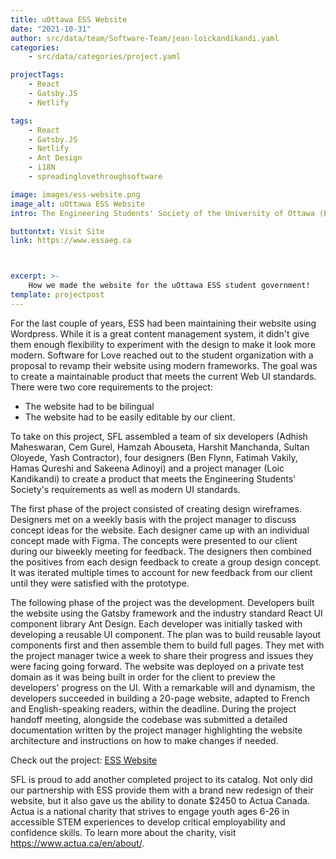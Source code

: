 ```yaml
---
title: uOttawa ESS Website
date: "2021-10-31"
author: src/data/team/Software-Team/jean-loickandikandi.yaml
categories:
    - src/data/categories/project.yaml

projectTags:
    - React
    - Gatsby.JS
    - Netlify

tags:
    - React
    - Gatsby.JS
    - Netlify
    - Ant Design
    - i18N
    - spreadinglovethroughsoftware

image: images/ess-website.png
image_alt: uOttawa ESS Website
intro: The Engineering Students' Society of the University of Ottawa (ESS) is an organization run by students and for students. ESS' goal is to improve the Engineering Student Experience at uOttawa by providing resources and services to facilitate the lives of Engineering students. They also plan events where students get to network with professionals in the industry. as well as their peers from other Engineering schools in Canada. They advertise more of their work and core values on their website.

buttontxt: Visit Site
link: https://www.essaeg.ca



excerpt: >-
    How we made the website for the uOttawa ESS student government!
template: projectpost
---
```


For the last couple of years, ESS had been maintaining their website using Wordpress. While it is a great content management system, it didn't give them enough flexibility to experiment with the design to make it look more modern. Software for Love reached out to the student organization with a proposal to revamp their website using modern frameworks. The goal was to create a maintainable product that meets the current Web UI standards. There were two core requirements to the project: 

- The website had to be bilingual 
- The website had to be easily editable by our client.


To take on this project, SFL assembled a team of six developers (Adhish Maheswaran, Cem Gurel, Hamzah Abouseta, Harshit Manchanda, Sultan Oloyede, Yash Contractor), four designers (Ben Flynn, Fatimah Vakily, Hamas Qureshi and Sakeena Adinoyi) and a project manager (Loic Kandikandi) to create a product that meets the Engineering Students' Society's requirements as well as modern UI standards.


The first phase of the project consisted of creating design wireframes. Designers met on a weekly basis with the project manager to discuss concept ideas for the website. Each designer came up with an individual concept made with Figma. The concepts were presented to our client during our biweekly meeting for feedback. The designers then combined the positives from each design feedback to create a group design concept. It was iterated multiple times to account for new feedback from our client until they were satisfied with the prototype.

The following phase of the project was the development. Developers built the website using the Gatsby framework and the industry standard React UI component library Ant Design. Each developer was initially tasked with developing a reusable UI component. The plan was to build reusable layout components first and then assemble them to build full pages. They met with the project manager twice a week to share their progress and issues they were facing going forward. The website was deployed on a private test domain as it was being built in order for the client to preview the developers' progress on the UI. With a remarkable will and dynamism, the developers succeeded in building a 20-page website, adapted to French and English-speaking readers, within the deadline. During the project handoff meeting, alongside the codebase was submitted a detailed documentation written by the project manager highlighting the website architecture and instructions on how to make changes if needed.


Check out the project: [ESS Website](https://www.essaeg.ca/)

SFL is proud to add another completed project to its catalog. Not only did our partnership with ESS provide them with a brand new redesign of their website, but it also gave us the ability to donate $2450 to Actua Canada. Actua is a national charity that strives to engage youth ages 6-26 in accessible STEM experiences to develop critical employability and confidence skills. To learn more about the charity, visit https://www.actua.ca/en/about/.
